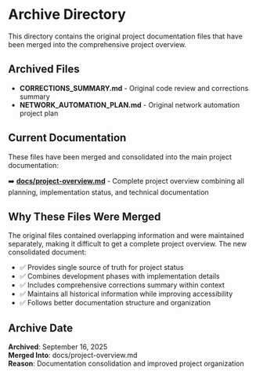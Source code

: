 # Archive Directory

This directory contains the original project documentation files that have been merged into the comprehensive project overview.

## Archived Files

- **CORRECTIONS_SUMMARY.md** - Original code review and corrections summary
- **NETWORK_AUTOMATION_PLAN.md** - Original network automation project plan

## Current Documentation

These files have been merged and consolidated into the main project documentation:

➡️ **[docs/project-overview.md](../project-overview.md)** - Complete project overview combining all planning, implementation status, and technical documentation

## Why These Files Were Merged

The original files contained overlapping information and were maintained separately, making it difficult to get a complete project overview. The new consolidated document:

- ✅ Provides single source of truth for project status
- ✅ Combines development phases with implementation details
- ✅ Includes comprehensive corrections summary within context
- ✅ Maintains all historical information while improving accessibility
- ✅ Follows better documentation structure and organization

## Archive Date

**Archived**: September 16, 2025  
**Merged Into**: docs/project-overview.md  
**Reason**: Documentation consolidation and improved project organization